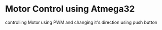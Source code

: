 # Motor Control using Atmega32
 controlling Motor using PWM and changing it's direction using push button
